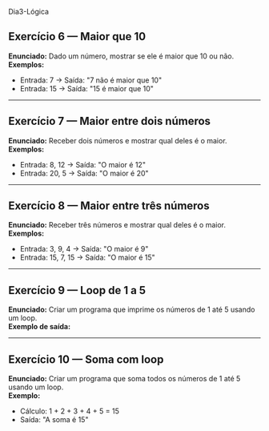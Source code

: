 Dia3-Lógica
## Exercício 6 — Maior que 10
**Enunciado:** Dado um número, mostrar se ele é maior que 10 ou não.  
**Exemplos:**
- Entrada: 7 → Saída: "7 não é maior que 10"
- Entrada: 15 → Saída: "15 é maior que 10"

---

## Exercício 7 — Maior entre dois números
**Enunciado:** Receber dois números e mostrar qual deles é o maior.  
**Exemplos:**
- Entrada: 8, 12 → Saída: "O maior é 12"
- Entrada: 20, 5 → Saída: "O maior é 20"

---

## Exercício 8 — Maior entre três números
**Enunciado:** Receber três números e mostrar qual deles é o maior.  
**Exemplos:**
- Entrada: 3, 9, 4 → Saída: "O maior é 9"
- Entrada: 15, 7, 15 → Saída: "O maior é 15"

---

## Exercício 9 — Loop de 1 a 5
**Enunciado:** Criar um programa que imprime os números de 1 até 5 usando um loop.  
**Exemplo de saída:**

---

## Exercício 10 — Soma com loop
**Enunciado:** Criar um programa que soma todos os números de 1 até 5 usando um loop.  
**Exemplo:**
- Cálculo: 1 + 2 + 3 + 4 + 5 = 15  
- Saída: "A soma é 15"

